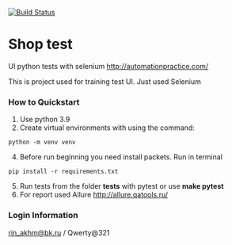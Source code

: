 [![Build Status](https://app.travis-ci.com/rinAkhm/ui_testing_moodle.svg?branch=master)](https://travis-ci.org/rinAkhm/ui_testing_moodle)
# Shop test
UI python tests with selenium http://automationpractice.com/

This is project used for training test UI. Just used Selenium

### How to Quickstart
1. Use python 3.9
2. Create virtual environments with using the command:
```
python -m venv venv
```
4. Before run beginning you need install packets. Run in terminal
```
pip install -r requirements.txt
```
5. Run tests from the folder **tests** with pytest or use **make pytest**
6. For report used Allure http://allure.qatools.ru/


### Login Information
rin_akhm@bk.ru / Qwerty@321
